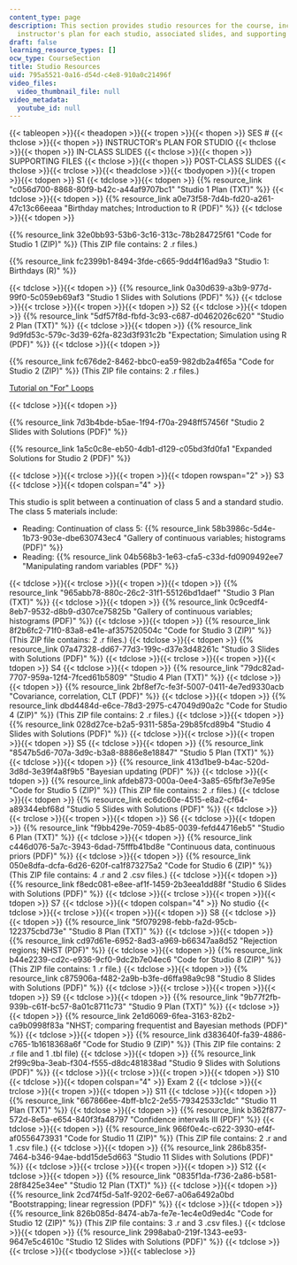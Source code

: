 ```yaml
---
content_type: page
description: This section provides studio resources for the course, including the
  instructor's plan for each studio, associated slides, and supporting files.
draft: false
learning_resource_types: []
ocw_type: CourseSection
title: Studio Resources
uid: 795a5521-0a16-d54d-c4e8-910a0c21496f
video_files:
  video_thumbnail_file: null
video_metadata:
  youtube_id: null
---
```

{{< tableopen >}}{{< theadopen >}}{{< tropen >}}{{< thopen >}}
SES #
{{< thclose >}}{{< thopen >}}
INSTRUCTOR's PLAN FOR STUDIO
{{< thclose >}}{{< thopen >}}
IN-CLASS SLIDES
{{< thclose >}}{{< thopen >}}
SUPPORTING FILES
{{< thclose >}}{{< thopen >}}
POST-CLASS SLIDES
{{< thclose >}}{{< trclose >}}{{< theadclose >}}{{< tbodyopen >}}{{< tropen >}}{{< tdopen >}}
S1
{{< tdclose >}}{{< tdopen >}}
{{% resource_link "c056d700-8868-80f9-b42c-a44af9707bc1" "Studio 1 Plan (TXT)" %}}
{{< tdclose >}}{{< tdopen >}}
{{% resource_link a0e73f58-7d4b-fd20-a261-47c13c66eeaa "Birthday matches; Introduction to R (PDF)" %}}
{{< tdclose >}}{{< tdopen >}}

{{% resource_link 32e0bb93-53b6-3c16-313c-78b284725f61 "Code for Studio 1 (ZIP)" %}} (This ZIP file contains: 2 .r files.)

{{% resource_link fc2399b1-8494-3fde-c665-9dd4f16ad9a3 "Studio 1: Birthdays (R)" %}}

{{< tdclose >}}{{< tdopen >}}
{{% resource_link 0a30d639-a3b9-977d-99f0-5c059eb69af3 "Studio 1 Slides with Solutions (PDF)" %}}
{{< tdclose >}}{{< trclose >}}{{< tropen >}}{{< tdopen >}}
S2
{{< tdclose >}}{{< tdopen >}}
{{% resource_link "5df57f8d-fbfd-3c93-c687-d0462026c620" "Studio 2 Plan (TXT)" %}}
{{< tdclose >}}{{< tdopen >}}
{{% resource_link 9d9fd53c-579c-3d39-62fa-823d3f931c2b "Expectation; Simulation using R (PDF)" %}}
{{< tdclose >}}{{< tdopen >}}

{{% resource_link fc676de2-8462-bbc0-ea59-982db2a4f65a "Code for Studio 2 (ZIP)" %}} (This ZIP file contains: 2 .r files.)

[Tutorial on "For" Loops](/ans7870/18/18.05/s14/html/r-tut-forloop.html)

{{< tdclose >}}{{< tdopen >}}

{{% resource_link 7d3b4bde-b5ae-1f94-f70a-2948ff57456f "Studio 2 Slides with Solutions (PDF)" %}}

{{% resource_link 1a5c0c8e-eb50-4db1-d129-c05bd3fd0fa1 "Expanded Solutions for Studio 2 (PDF)" %}}

{{< tdclose >}}{{< trclose >}}{{< tropen >}}{{< tdopen rowspan="2" >}}
S3
{{< tdclose >}}{{< tdopen colspan="4" >}}

This studio is split between a continuation of class 5 and a standard studio. The class 5 materials include:

- Reading: Continuation of class 5: {{% resource_link 58b3986c-5d4e-1b73-903e-dbe630743ec4 "Gallery of continuous variables; histograms (PDF)" %}}
- Reading: {{% resource_link 04b568b3-1e63-cfa5-c33d-fd0909492ee7 "Manipulating random variables (PDF" %}}

{{< tdclose >}}{{< trclose >}}{{< tropen >}}{{< tdopen >}}
{{% resource_link "965abb78-880c-26c2-31f1-55126bd1daef" "Studio 3 Plan (TXT)" %}}
{{< tdclose >}}{{< tdopen >}}
{{% resource_link 0c9cedf4-8eb7-9532-d8b9-d307ce75825b "Gallery of continuous variables; histograms (PDF)" %}}
{{< tdclose >}}{{< tdopen >}}
{{% resource_link 8f2b6fc2-71f0-83a8-e41e-af357520504c "Code for Studio 3 (ZIP)" %}} (This ZIP file contains: 2 .r files.)
{{< tdclose >}}{{< tdopen >}}
{{% resource_link 07a47328-dd67-77d3-199c-d37e3d48261c "Studio 3 Slides with Solutions (PDF)" %}}
{{< tdclose >}}{{< trclose >}}{{< tropen >}}{{< tdopen >}}
S4
{{< tdclose >}}{{< tdopen >}}
{{% resource_link "79dc82ad-7707-959a-12f4-7fced61b5809" "Studio 4 Plan (TXT)" %}}
{{< tdclose >}}{{< tdopen >}}
{{% resource_link 2bf8ef7c-fe3f-5007-0411-4e7ed9330acb "Covariance, correlation, CLT (PDF)" %}}
{{< tdclose >}}{{< tdopen >}}
{{% resource_link dbd4484d-e6ce-78d3-2975-c47049d90a2c "Code for Studio 4 (ZIP)" %}} (This ZIP file contains: 2 .r files.)
{{< tdclose >}}{{< tdopen >}}
{{% resource_link 028d27ce-b2a5-9311-585a-29b85fcd89b4 "Studio 4 Slides with Solutions (PDF)" %}}
{{< tdclose >}}{{< trclose >}}{{< tropen >}}{{< tdopen >}}
S5
{{< tdclose >}}{{< tdopen >}}
{{% resource_link "8547b5d6-707a-3d9c-b3a8-8886e8e18847" "Studio 5 Plan (TXT)" %}}
{{< tdclose >}}{{< tdopen >}}
{{% resource_link 413d1be9-b4ac-520d-3d8d-3e39f4a8f9b5 "Bayesian updating (PDF)" %}}
{{< tdclose >}}{{< tdopen >}}
{{% resource_link afdeb873-000a-0ee4-3a85-65fbf3e7e95e "Code for Studio 5 (ZIP)" %}} (This ZIP file contains: 2 .r files.)
{{< tdclose >}}{{< tdopen >}}
{{% resource_link ec6dc60e-4515-e8a2-cf64-a89344ebf68d "Studio 5 Slides with Solutions (PDF)" %}}
{{< tdclose >}}{{< trclose >}}{{< tropen >}}{{< tdopen >}}
S6
{{< tdclose >}}{{< tdopen >}}
{{% resource_link "f9bb429e-7059-4b85-0039-fefd44716eb5" "Studio 6 Plan (TXT)" %}}
{{< tdclose >}}{{< tdopen >}}
{{% resource_link c446d076-5a7c-3943-6dad-75fffb41bd8e "Continuous data, continuous priors (PDF)" %}}
{{< tdclose >}}{{< tdopen >}}
{{% resource_link 050e8dfa-dcfa-6d26-620f-ca1f873275a2 "Code for Studio 6 (ZIP)" %}} (This ZIP file contains: 4 .r and 2 .csv files.)
{{< tdclose >}}{{< tdopen >}}
{{% resource_link f8edc081-e8ee-af1f-1459-2b3eea1dd88f "Studio 6 Slides with Solutions (PDF)" %}}
{{< tdclose >}}{{< trclose >}}{{< tropen >}}{{< tdopen >}}
S7
{{< tdclose >}}{{< tdopen colspan="4" >}}
No studio
{{< tdclose >}}{{< trclose >}}{{< tropen >}}{{< tdopen >}}
S8
{{< tdclose >}}{{< tdopen >}}
{{% resource_link "5f079298-febb-fa2d-95cb-122375cbd73e" "Studio 8 Plan (TXT)" %}}
{{< tdclose >}}{{< tdopen >}}
{{% resource_link cd97d61e-6952-8ad3-a969-b66347aa8d52 "Rejection regions; NHST (PDF)" %}}
{{< tdclose >}}{{< tdopen >}}
{{% resource_link b44e2239-cd2c-e936-9cf0-9dc2b7e04ec6 "Code for Studio 8 (ZIP)" %}} (This ZIP file contains: 1 .r file.)
{{< tdclose >}}{{< tdopen >}}
{{% resource_link c875906a-f482-2a9b-b3fe-d6ffa98a9c98 "Studio 8 Slides with Solutions (PDF)" %}}
{{< tdclose >}}{{< trclose >}}{{< tropen >}}{{< tdopen >}}
S9
{{< tdclose >}}{{< tdopen >}}
{{% resource_link "9b77f2fb-939b-c61f-bc57-8a01c8711c73" "Studio 9 Plan (TXT)" %}}
{{< tdclose >}}{{< tdopen >}}
{{% resource_link 2e1d6069-6fea-3163-82b2-ca9b0998f83a "NHST; comparing frequentist and Bayesian methods (PDF)" %}}
{{< tdclose >}}{{< tdopen >}}
{{% resource_link d383640f-fa39-4886-c765-1b1618368a6f "Code for Studio 9 (ZIP)" %}} (This ZIP file contains: 2 .r file and 1 .tbl file)
{{< tdclose >}}{{< tdopen >}}
{{% resource_link 2f99c9ba-3eab-f304-f555-d8dc481838ad "Studio 9 Slides with Solutions (PDF)" %}}
{{< tdclose >}}{{< trclose >}}{{< tropen >}}{{< tdopen >}}
S10
{{< tdclose >}}{{< tdopen colspan="4" >}}
Exam 2
{{< tdclose >}}{{< trclose >}}{{< tropen >}}{{< tdopen >}}
S11
{{< tdclose >}}{{< tdopen >}}
{{% resource_link "667866ee-4bff-b1c2-2e55-79342533c1dc" "Studio 11 Plan (TXT)" %}}
{{< tdclose >}}{{< tdopen >}}
{{% resource_link b362f877-572d-8e5a-e654-840f3fa48797 "Confidence intervals III (PDF)" %}}
{{< tdclose >}}{{< tdopen >}}
{{% resource_link 966f0e4c-c622-3930-ef4f-af0556473931 "Code for Studio 11 (ZIP)" %}} (This ZIP file contains: 2 .r and 1 .csv file.)
{{< tdclose >}}{{< tdopen >}}
{{% resource_link 286b835f-7464-b346-94ae-bdd15de5d663 "Studio 11 Slides with Solutions (PDF)" %}}
{{< tdclose >}}{{< trclose >}}{{< tropen >}}{{< tdopen >}}
S12
{{< tdclose >}}{{< tdopen >}}
{{% resource_link "0835f1da-f736-2a86-b581-28f8425e34ee" "Studio 12 Plan (TXT)" %}}
{{< tdclose >}}{{< tdopen >}}
{{% resource_link 2cd74f5d-5a1f-9202-6e67-a06a6492a0bd "Bootstrapping; linear regression (PDF)" %}}
{{< tdclose >}}{{< tdopen >}}
{{% resource_link 826b085d-8474-ab7a-fe7e-1ec4e0d9ed4c "Code for Studio 12 (ZIP)" %}} (This ZIP file contains: 3 .r and 3 .csv files.)
{{< tdclose >}}{{< tdopen >}}
{{% resource_link 2998aba0-219f-1343-ee93-9647e5c4610c "Studio 12 Slides with Solutions (PDF)" %}}
{{< tdclose >}}{{< trclose >}}{{< tbodyclose >}}{{< tableclose >}}
